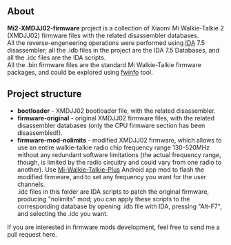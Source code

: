 ## About
**Mi2-XMDJJ02-firmware** project is a collection of Xiaomi Mi Walkie-Talkie 2 (XMDJJ02) firmware files with the related disassembler databases.  
All the reverse-engeneering operations were performed using [IDA](https://hex-rays.com/) 7.5 disassembler; all the .idb files in the project are the IDA 7.5 Databases, and all the .idc files are the IDA scripts.  
All the .bin firmware files are the standard Mi Walkie-Talkie firmware packages, and could be explored using [fwinfo](https://github.com/Mi-Walkie-Talkie-by-Darkhorse/fwinfo) tool.
 
 ## Project structure

* **bootloader** - XMDJJ02 bootloader file, with the related disassembler.
* **firmware-original** - original XMDJJ02 firmware files, with the related disassembler databases (only the CPU firmware section has been disassembled!).
* **firmware-mod-nolimits** - modified XMDJJ02 firmware, which allows to use an entire walkie-talkie radio chip frequency range 130-520MHz without any redundant software limitations (the actual frequency range, though, is limited by the radio circuitry and could vary from one radio to another). Use [Mi-Walkie-Talkie-Plus](https://github.com/Mi-Walkie-Talkie-by-Darkhorse/Mi-Walkie-Talkie-Plus) Android app mod to flash the modified firmware, and to set any frequency you want for the user channels.  
.idc files in this folder are IDA scripts to patch the original firmware, producing "nolimits" mod; you can apply these scripts to the corresponding database by opening .idb file with IDA, pressing "Alt-F7", and selecting the .idc you want.  

If you are interested in firmware mods development, feel free to send me a pull request here.
